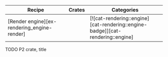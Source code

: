 | Recipe | Crates | Categories |
|--------|--------|------------|
| [Render engine][ex-rendering_engine-render] |  | [![cat-rendering::engine][cat-rendering::engine-badge]][cat-rendering::engine] |

<div class="hidden">
TODO P2 crate, title
</div>
